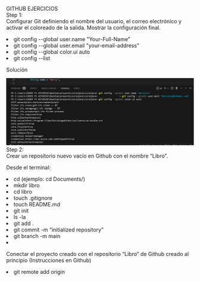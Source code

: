 GITHUB EJERCICIOS
<br>
Step 1:</br>
Configurar Git definiendo el nombre del usuario, el correo electrónico y activar el coloreado de la salida. Mostrar la configuración final.

<li> git config --global user.name "Your-Full-Name"</li>
<li>git config --global user.email "your-email-address"</li>
<li>git config --global color.ui auto</li>
<li>git config --list</li>

Solución

![](https://github.com/mercyluz/Libro/blob/main/imagen1.png)
<br>
Step 2: </br>
Crear un repositorio nuevo vacío en Github con el nombre “Libro”.

Desde el terminal:
<li>cd <nombre de la carpeta a la que se quiera acceder> (ejemplo: cd Documents/)</li>
<li> mkdir libro</li>
<li>cd libro</li>
<li>touch .gitignore</li>
<li>touch README.md</li>
<li>git init</li>
<li> ls -la</li>
<li> git add . </li>
<li> git commit -m “initialized repository”</li>
<li> git branch -m main<li>

Conectar el proyecto creado con el repositorio “Libro” de Github creado al principio 
(Instrucciones en Github)
<li>git remote add origin <la url de tu repositorio></li>
